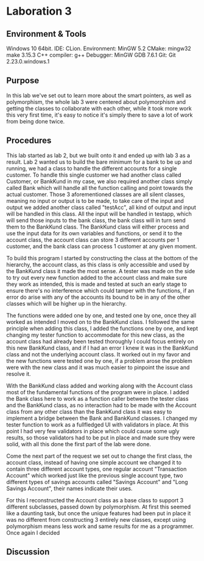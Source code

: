 # Laboration 3

## Environment & Tools
Windows 10 64bit. 
IDE: CLion. 
Environment: MinGW 5.2 
CMake: mingw32 make 3.15.3 
C++ compiler: g++ 
Debugger: MinGW GDB 7.6.1 
Git: Git 2.23.0.windows.1

## Purpose
In this lab we've set out to learn more about the smart pointers, as well as 
polymorphism, the whole lab 3 were centered about polymorphism and getting
the classes to collaborate with each other, while it took more work this very first time, 
it's easy to notice it's simply there to save a lot of work from being done twice.

## Procedures
This lab started as lab 2, but we built onto it and ended up with lab 3 
as a result. Lab 2 wanted us to build the bare minimum for a bank to be up 
and running, we had a class to handle the different accounts for a single 
customer. To handle this single customer we had another class called Customer, or 
BankKund in my case, we also required another class simply called Bank which 
will handle all the function calling and point towards the 
actual customer. Those 3 aforementioned classes are all silent classes, meaning
no input or output is to be made, to take care of the input and output we 
added another class called "testAcc", all kind of output and input will be 
handled in this class. All the input will be handled in testapp, which will send 
those inputs to the bank class, the bank class will in turn send them to 
the BankKund class. The BankKund class will either process and use the input 
data for its own variables and functions, or send it to the account class, the 
account class can store 3 different accounts per 1 customer, and the bank
class can process 1 customer at any given moment.

To build this program I started by constructing the class at the bottom of the
hierarchy, the account class, as this class is only accessible and used by the 
BankKund class it made the most sense. A tester was made on the side to try out 
every new function added to the account class and make sure they work as intended, 
this is made and tested at such an early stage to ensure there's no interference 
which could tamper with the functions, if an error do arise with any of the 
accounts its bound to be in any of the other classes which will be higher up
in the hierarchy. 

The functions were added one by one, and tested one by one, once 
they all worked as intended I moved on to the BankKund class. I followed 
the same principle when adding this class, I added the functions one by one, and 
kept changing my tester function to accommodate for this new class, as the 
account class had already been tested thoroughly I could focus entirely 
on this new BankKund class, and if I had an error I knew it was in the BankKund
class and not the underlying account class. It worked out in my favor and 
the new functions were tested one by one, if a problem arose the problem were 
with the new class and it was much easier to pinpoint the issue and resolve it.

With the BankKund class added and working along with the Account class most of the 
fundamental functions of the program were in place. I added the Bank class here
to work as a function caller between the tester class and the BankKund class, as no
interaction had to be made with the Account class from any other class than the 
BankKund class it was easy to implement a bridge between the Bank and BankKund classes. 
I changed my tester function to work as a fullfledged UI with validators in place. 
At this point I had very few validators in place which could cause some ugly results, 
so those validators had to be put in place and made sure they were solid, with all 
this done the first part of the lab were done.

Come the next part of the request we set out to change the first class, the account
class, instead of having one simple account we changed it to contain three different
account types, one regular account "Transaction Account" which worked just like the 
previous single account type, two different types of savings accounts called 
"Savings Account" and "Long Savings Account", their names indicate their uses.

For this I reconstructed the Account class as a base class to support 3 
different subclasses, passed down by polymorphism. At first this seemed
like a daunting task, but once the unique features had been put in place it 
was no different from constructing 3 entirely new classes, except using 
polymorphism means less work and same results for me as a programmer.
Once again I decided

## Discussion